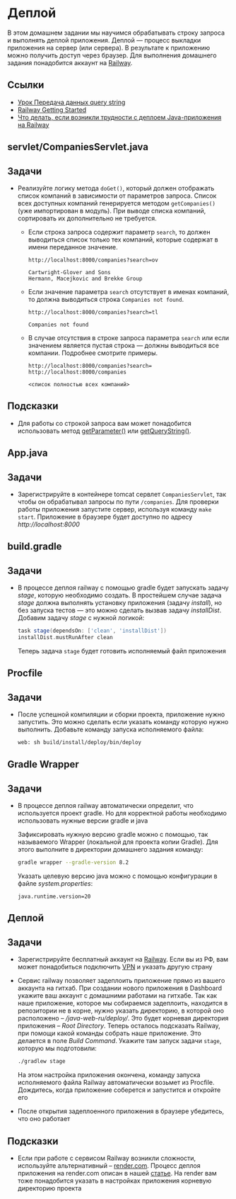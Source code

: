 # Деплой

В этом домашнем задании мы научимся обрабатывать строку запроса и выполнять деплой приложения. Деплой — процесс выкладки приложения на сервер (или сервера). В результате к приложению можно получить доступ через браузер. Для выполнения домашнего задания понадобится аккаунт на [Railway](https://railway.app/).

## Ссылки

* [Урок Передача данных query string](https://ru.hexlet.io/courses/http_protocol/lessons/query_string/theory_unit)
* [Railway Getting Started](https://docs.railway.app/getting-started)
* [Что делать, если возникли трудности с деплоем Java-приложения на Railway](https://ru.hexlet.io/hexlet/posts/render-java)

## servlet/CompaniesServlet.java

## Задачи

* Реализуйте логику метода `doGet()`, который должен отображать список компаний в зависимости от параметров запроса. Список всех доступных компаний генерируется методом `getCompanies()` (уже импортирован в модуль). При выводе списка компаний, сортировать их дополнительно не требуется.

  * Если строка запроса содержит параметр `search`, то должен выводиться список только тех компаний, которые содержат в имени переданное значение.

    ```text
    http://localhost:8000/companies?search=ov

    Cartwright-Glover and Sons
    Hermann, Macejkovic and Brekke Group
    ```

  * Если значение параметра `search` отсутствует в именах компаний, то должна выводиться строка `Companies not found`.

    ```text
    http://localhost:8000/companies?search=tl

    Companies not found
    ```

  * В случае отсутствия в строке запроса параметра `search` или если значением является пустая строка — должны выводиться все компании. Подробнее смотрите примеры.

    ```text
    http://localhost:8000/companies?search=
    http://localhost:8000/companies

    <список полностью всех компаний>
    ```

## Подсказки

* Для работы со строкой запроса вам может понадобится использовать метод [getParameter()](https://javaee.github.io/javaee-spec/javadocs/javax/servlet/ServletRequest.html#getParameter-java.lang.String-) или [getQueryString()](https://javaee.github.io/javaee-spec/javadocs/javax/servlet/http/HttpServletRequest.html#getQueryString--).

## App.java

## Задачи

* Зарегистрируйте в контейнере tomcat сервлет `CompaniesServlet`, так чтобы он обрабатывал запросы по пути `/companies`. Для проверки работы приложения запустите сервер, используя команду `make start`. Приложение в браузере будет доступно по адресу *http://localhost:8000*

## build.gradle

## Задачи

* В процессе деплоя railway с помощью gradle будет запускать задачу *stage*, которую необходимо создать. В простейшем случае задача *stage* должна выполнять установку приложения (задачу *install*), но без запуска тестов — это можно сделать вызвав задачу *installDist*. Добавим задачу *stage* с нужной логикой:

  ```groovy
  task stage(dependsOn: ['clean', 'installDist'])
  installDist.mustRunAfter clean
  ```

  Теперь задача `stage` будет готовить исполняемый файл приложения

## Procfile

## Задачи

* После успешной компиляции и сборки проекта, приложение нужно запустить. Это можно сделать если указать команду которую нужно выполнить. Добавьте команду запуска исполняемого файла:

  ```bash
  web: sh build/install/deploy/bin/deploy
  ```

## Gradle Wrapper

## Задачи

* В процессе деплоя railway автоматически определит, что используется проект gradle. Но для корректной работы необходимо использовать нужные версии gradle и java

    Зафиксировать нужную версию gradle можно с помощью, так называемого Wrapper (локальной для проекта копии Gradle). Для этого выполните в директории домашнего задания команду:

    ```bash
    gradle wrapper --gradle-version 8.2
    ```

    Указать целевую версию java можно с помощью конфигурации в файле *system.properties*:

    ```text
    java.runtime.version=20
    ```

## Деплой

## Задачи

* Зарегистрируйте бесплатный аккаунт на [Railway](https://railway.app/). Если вы из РФ, вам может понадобиться подключить [VPN](https://github.com/Hexlet/hexlet-unblock) и указать другую страну
* Сервис railway позволяет задеплоить приложение прямо из вашего аккаунта на гитхаб. При создании нового приложения в Dashboard укажите ваш аккаунт с домашними работами на гитхабе. Так как наше приложение, которое мы собираемся задеплоить, находится в репозитории не в корне, нужно указать директорию, в которой оно расположено – */java-web-ru/deploy/*. Это будет корневая директория приложения – *Root Directory*. Теперь осталось подсказать Railway, при помощи какой команды собрать наше приложение. Это делается в поле *Build Command*. Укажите там запуск задачи `stage`, которую мы подготовили:

  ```bash
  ./gradlew stage
  ```

  На этом настройка приложения окончена, команду запуска исполняемого файла Railway автоматически возьмет из Procfile. Дождитесь, когда приложение соберется и запустится и откройте его
* После открытия задеплоенного приложения в браузере убедитесь, что оно работает

## Подсказки

* Если при работе с сервисом Railway возникли сложности, используйте альтернативный – [render.com](https://render.com). Процесс деплоя приложения на render.com описан в нашей [статье](https://ru.hexlet.io/hexlet/posts/render-java). На render вам тоже понадобится указать в настройках приложения корневую директорию проекта
